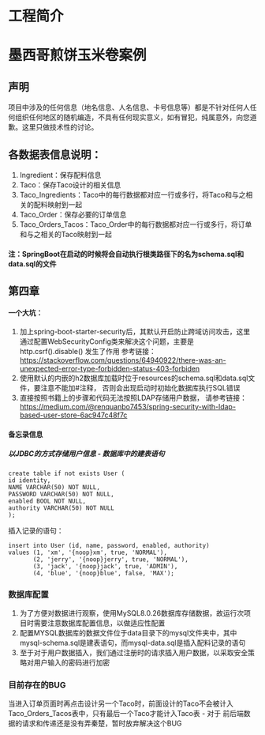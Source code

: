 # 工程简介

# 墨西哥煎饼玉米卷案例
## 声明
项目中涉及的任何信息（地名信息、人名信息、卡号信息等）都是不针对任何人任何组织任何地区的随机编造，不具有任何现实意义，如有冒犯，纯属意外，向您道歉。这里只做技术性的讨论。

## 各数据表信息说明：
1. Ingredient：保存配料信息
2. Taco：保存Taco设计的相关信息
3. Taco_Ingredients：Taco中的每行数据都对应一行或多行，将Taco和与之相关的配料映射到一起
4. Taco_Order：保存必要的订单信息
5. Taco_Orders_Tacos：Taco_Order中的每行数据都对应一行或多行，将订单和与之相关的Taco映射到一起
#### 注：SpringBoot在启动的时候将会自动执行根类路径下的名为schema.sql和data.sql的文件

## 第四章
#### 一个大坑：
1. 加上spring-boot-starter-security后，其默认开启防止跨域访问攻击，这里通过配置WebSecurityConfig类来解决这个问题，主要是
http.csrf().disable() 发生了作用
参考链接：https://stackoverflow.com/questions/64940922/there-was-an-unexpected-error-type-forbidden-status-403-forbiden
2. 使用默认的内嵌的h2数据库加载时位于resources的schema.sql和data.sql文件，要注意不能加#注释，
否则会出现启动时初始化数据库执行SQL错误
3. 直接按照书籍上的步骤和代码无法按照LDAP存储用户数据，
请参考链接：https://medium.com/@renquanbo7453/spring-security-with-ldap-based-user-store-6ac947c48f7c

#### 备忘录信息
##### 以JDBC的方式存储用户信息 - 数据库中的建表语句
```
create table if not exists User (
id identity,
NAME VARCHAR(50) NOT NULL,
PASSWORD VARCHAR(50) NOT NULL,
enabled BOOL NOT NULL,
authority VARCHAR(50) NOT NULL
);
```
插入记录的语句：
```
insert into User (id, name, password, enabled, authority)
values (1, 'xm', '{noop}xm', true, 'NORMAL'),
       (2, 'jerry', '{noop}jerry', true, 'NORMAL'),
       (3, 'jack', '{noop}jack', true, 'ADMIN'),
       (4, 'blue', '{noop}blue', false, 'MAX');
```
### 数据库配置
1. 为了方便对数据进行观察，使用MySQL8.0.26数据库存储数据，故运行次项目时需要注意数据库配置信息，以做适应性配置
2. 配置MYSQL数据库的数据文件位于data目录下的mysql文件夹中，其中mysql-schema.sql是建表语句，而mysql-data.sql是插入配料记录的语句
3. 至于对于用户数据插入，我们通过注册时的请求插入用户数据，以采取安全策略对用户输入的密码进行加密

### 目前存在的BUG
当进入订单页面时再点击设计另一个Taco时，前面设计的Taco不会被计入
Taco_Orders_Tacos表中，只有最后一个Taco才能计入Taco表 - 对于
前后端数据的请求和传递还是没有弄秦楚，暂时放弃解决这个BUG